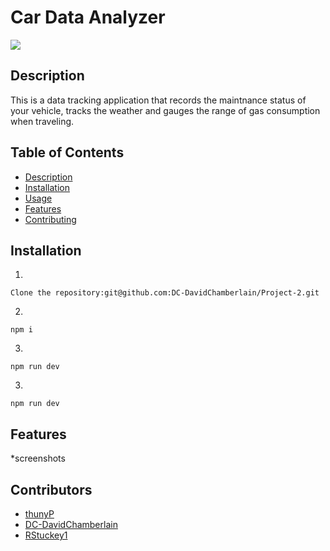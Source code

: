 # Car Data Analyzer 
![](https://img.shields.io/badge/License-MIT-green.svg)

## Description
This is a data tracking application that records the maintnance status of your vehicle, tracks the weather and gauges the range of gas consumption when traveling.  
## Table of Contents
- [Description](#description)
- [Installation](#installation)
- [Usage](#usage)
- [Features](#features)
- [Contributing](#contributing)

## Installation

1. 
```
Clone the repository:git@github.com:DC-DavidChamberlain/Project-2.git
```
2. 
```
npm i 
```
3. 
```
npm run dev
```
3. 
```
npm run dev
```
## Features
*screenshots 

## Contributors
- [thunyP](https://github.com/thunyP)
- [DC-DavidChamberlain](https://github.com/DC-DavidChamberlain)
- [RStuckey1](https://github.com/RStuckey1)


